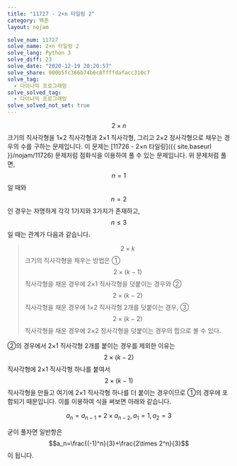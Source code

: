 ```yaml
---
title: "11727 - 2×n 타일링 2"
category: 백준
layout: nojam

solve_num: 11727
solve_name: 2×n 타일링 2
solve_lang: Python 3
solve_diff: 23
solve_date: "2020-12-19 20:20:57"
solve_share: 900b5fc366b74b6c8ffffdafacc310c7
solve_tag:
  - 다이나믹 프로그래밍
solve_solved_tag:
  - 다이나믹 프로그래밍
solve_solved_not_set: true
---
```


$$2×n$$ 크기의 직사각형을 1×2 직사각형과 2×1 직사각형, 그리고 2×2 정사각형으로 채우는 경우의 수를 구하는 문제입니다. 이 문제는 [11726 - 2×n 타일링]({{ site.baseurl }}/nojam/11726) 문제처럼 점화식을 이용하여 풀 수 있는 문제입니다. 위 문제처럼 풀면, $$n=1$$일 때와 $$n=2$$인 경우는 자명하게 각각 1가지와 3가지가 존재하고, $$n\le 3$$일 때는 관계가 다음과 같습니다.

> $$2×k$$ 크기의 직사각형을 채우는 방법은 ① $$2×(k-1)$$ 직사각형을 채운 경우에 2×1 직사각형을 덧붙이는 경우와 ② $$2×(k-2)$$ 직사각형을 채운 경우에 1×2 직사각형 2개를 덧붙이는 경우, ③ $$2×(k-2)$$ 직사각형을 채운 경우에 2×2 정사각형을 덧붙이는 경우의 합으로 볼 수 있다.

②의 경우에서 2×1 직사각형 2개를 붙이는 경우를 제외한 이유는 $$2×(k-2)$$ 직사각형에 2×1 직사각형 하나를 붙여서 $$2×(k-1)$$ 직사각형을 만들고 여기에 2×1 직사각형 하나를 더 붙이는 경우이므로 ①의 경우에 포함되기 때문입니다. 이를 이용하여 식을 써보면 아래와 같습니다.

$$
a_n=a_{n-1}+2\times a_{n-2},a_1=1,a_2=3
$$

굳이 풀자면 일반항은 $$a_n=\frac{(-1)^n}{3}+\frac{2\times 2^n}{3}$$이 됩니다.
